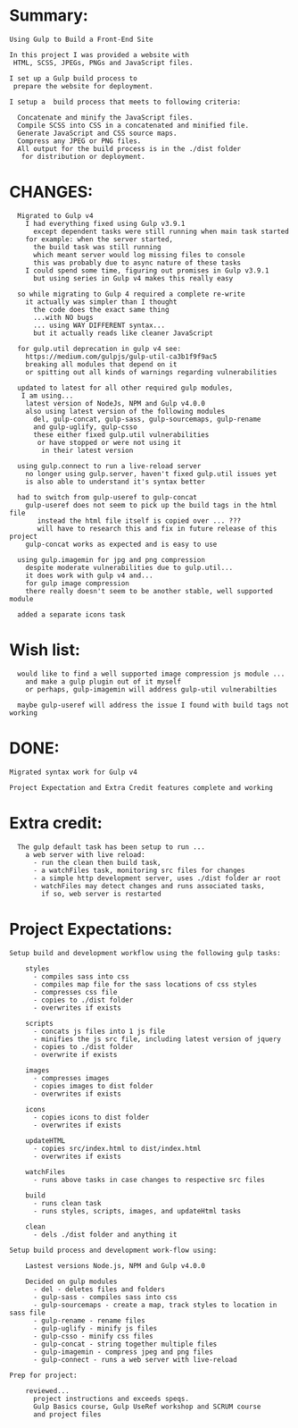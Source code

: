 # Summary:

    Using Gulp to Build a Front-End Site

    In this project I was provided a website with
     HTML, SCSS, JPEGs, PNGs and JavaScript files.

    I set up a Gulp build process to
     prepare the website for deployment.

    I setup a  build process that meets to following criteria:

      Concatenate and minify the JavaScript files.
      Compile SCSS into CSS in a concatenated and minified file.
      Generate JavaScript and CSS source maps.
      Compress any JPEG or PNG files.
      All output for the build process is in the ./dist folder
       for distribution or deployment.

# CHANGES:

      Migrated to Gulp v4
        I had everything fixed using Gulp v3.9.1
          except dependent tasks were still running when main task started
        for example: when the server started,
          the build task was still running
          which meant server would log missing files to console
          this was probably due to async nature of these tasks
        I could spend some time, figuring out promises in Gulp v3.9.1
          but using series in Gulp v4 makes this really easy

      so while migrating to Gulp 4 required a complete re-write
        it actually was simpler than I thought
          the code does the exact same thing
          ...with NO bugs
          ... using WAY DIFFERENT syntax...
          but it actually reads like cleaner JavaScript

      for gulp.util deprecation in gulp v4 see:
        https://medium.com/gulpjs/gulp-util-ca3b1f9f9ac5
        breaking all modules that depend on it
        or spitting out all kinds of warnings regarding vulnerabilities

      updated to latest for all other required gulp modules,
       I am using...
        latest version of NodeJs, NPM and Gulp v4.0.0
        also using latest version of the following modules
          del, gulp-concat, gulp-sass, gulp-sourcemaps, gulp-rename
          and gulp-uglify, gulp-csso
          these either fixed gulp.util vulnerabilities
           or have stopped or were not using it
            in their latest version

      using gulp.connect to run a live-reload server
        no longer using gulp.server, haven't fixed gulp.util issues yet
        is also able to understand it's syntax better

      had to switch from gulp-useref to gulp-concat
        gulp-useref does not seem to pick up the build tags in the html file
           instead the html file itself is copied over ... ???
           will have to research this and fix in future release of this project
        gulp-concat works as expected and is easy to use

      using gulp.imagemin for jpg and png compression
        despite moderate vulnerabilities due to gulp.util...
        it does work with gulp v4 and...
        for gulp image compression
        there really doesn't seem to be another stable, well supported module

      added a separate icons task

# Wish list:

      would like to find a well supported image compression js module ...
        and make a gulp plugin out of it myself
        or perhaps, gulp-imagemin will address gulp-util vulnerabilties

      maybe gulp-useref will address the issue I found with build tags not working

# DONE:

    Migrated syntax work for Gulp v4

    Project Expectation and Extra Credit features complete and working

# Extra credit:

      The gulp default task has been setup to run ...
        a web server with live reload:
          - run the clean then build task,
          - a watchFiles task, monitoring src files for changes
          - a simple http development server, uses ./dist folder ar root
          - watchFiles may detect changes and runs associated tasks,
            if so, web server is restarted

# Project Expectations:    

    Setup build and development workflow using the following gulp tasks:

        styles
          - compiles sass into css
          - compiles map file for the sass locations of css styles
          - compresses css file
          - copies to ./dist folder
          - overwrites if exists

        scripts
          - concats js files into 1 js file
          - minifies the js src file, including latest version of jquery
          - copies to ./dist folder
          - overwrite if exists

        images
          - compresses images
          - copies images to dist folder
          - overwrites if exists

        icons
          - copies icons to dist folder
          - overwrites if exists

        updateHTML
          - copies src/index.html to dist/index.html
          - overwrites if exists

        watchFiles
          - runs above tasks in case changes to respective src files

        build
          - runs clean task
          - runs styles, scripts, images, and updateHtml tasks

        clean
          - dels ./dist folder and anything it

    Setup build process and development work-flow using:

        Lastest versions Node.js, NPM and Gulp v4.0.0

        Decided on gulp modules  
          - del - deletes files and folders
          - gulp-sass - compiles sass into css
          - gulp-sourcemaps - create a map, track styles to location in sass file
          - gulp-rename - rename files
          - gulp-uglify - minify js files
          - gulp-csso - minify css files
          - gulp-concat - string together multiple files
          - gulp-imagemin - compress jpeg and png files
          - gulp-connect - runs a web server with live-reload

    Prep for project:

        reviewed...
          project instructions and exceeds speqs.
          Gulp Basics course, Gulp UseRef workshop and SCRUM course
          and project files
